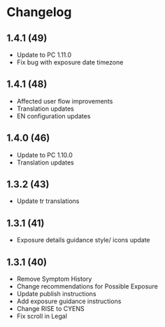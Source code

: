 # Changelog

## 1.4.1 (49)
- Update to PC 1.11.0
- Fix bug with exposure date timezone

## 1.4.1 (48)
- Affected user flow improvements
- Translation updates
- EN configuration updates

## 1.4.0 (46)
- Update to PC 1.10.0
- Translation updates

## 1.3.2 (43)
- Update tr translations

## 1.3.1 (41)
- Exposure details guidance style/ icons update

## 1.3.1 (40)
- Remove Symptom History
- Change recommendations for Possible Exposure
- Update publish instructions
- Add exposure guidance instructions
- Change RISE to CYENS
- Fix scroll in Legal
